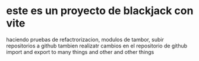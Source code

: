 # este es un proyecto de blackjack con vite 

haciendo pruebas de refactrorizacion, modulos de tambor, subir repositorios a github
tambien realizatr cambios en el repositorio de github
import and export to many things and other and other things 